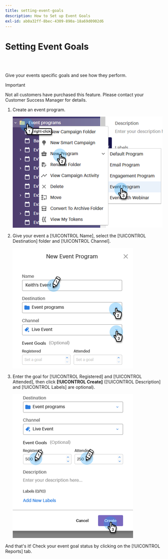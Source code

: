 ```yaml
---
title: setting-event-goals
description: How to Set up Event Goals
exl-id: ab0a32ff-8bec-4309-890a-18a69d0902d6
---
```

# Setting Event Goals

<br>&nbsp;

Give your events specific goals and see how they perform.

>[!IMPORTANT]
>Not all customers have purchased this feature. Please contact your Customer Success Manager for details.

1. Create an event program.

   ![Image One](/help/sky/assets/event-programs/setting-event-goals/setting-event-goals-1.png)

1. Give your event a [!UICONTROL Name], select the [!UICONTROL Destination] folder and [!UICONTROL Channel].

   ![Image Two](/help/sky/assets/event-programs/setting-event-goals/setting-event-goals-2.png)

1. Enter the goal for [!UICONTROL Registered] and [!UICONTROL Attended], then click **[!UICONTROL Create]** ([!UICONTROL Description] and [!UICONTROL Labels] are optional).

   ![Image One](/help/sky/assets/event-programs/setting-event-goals/setting-event-goals-3.png)

And that's it! Check your event goal status by clicking on the [!UICONTROL Reports] tab.
